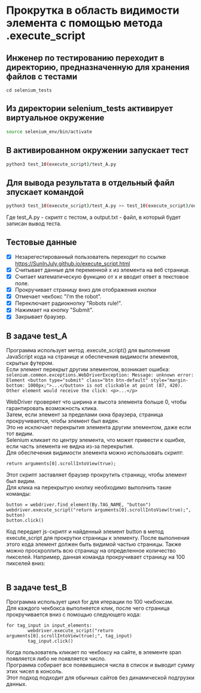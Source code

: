 # Прокрутка в область видимости элемента с помощью метода .execute_script

## Инженер по тестированию переходит в директорию, предназначенную для хранения файлов с тестами
```
cd selenium_tests
```
## Из директории selenium_tests активирует виртуальное окружение
```sh
source selenium_env/bin/activate
```
## В активированном окружении запускает тест 
```sh
python3 test_10(execute_script)/test_A.py
```
## Для вывода результата в отдельный файл зпускает командой 
```sh
python3 test_10(execute_script)/test_A.py >> test_10(execute_script)/output.txt
```
Где test_A.py -  скрипт с тестом, а output.txt - файл, в который будет записан вывод теста.

## Тестовые данные
- [x] Незарегестированный пользователь переходит по ссылке https://SunInJuly.github.io/execute_script.html
- [x] Cчитывает данные для переменной x из элемента на веб странице.
- [x] Считает математическую функцию от x и вводит ответ в текстовое поле.
- [x] Прокручивает страницу вниз для отображения кнопки
- [x] Отмечает чекбокс "I'm the robot".
- [x] Переключает радиокнопку "Robots rule!".
- [x] Нажимает на кнопку "Submit".
- [x] Закрывает браузер.

##  В задаче test_A

Программа использует метод .execute_script() для выполнения JavaScript кода на странице и обеспечения видимости элементов, скрытых футером. \
Если элемент перекрыт другим элементом, возникает ошибка: \
```selenium.common.exceptions.WebDriverException: Message: unknown error: Element <button type="submit" class="btn btn-default" style="margin-bottom: 1000px;">...</button> is not clickable at point (87, 420). Other element would receive the click: <p>...</p>```


WebDriver проверяет что ширина и высота элемента больше 0, чтобы гарантировать возможность клика. \
Затем, если элемент за пределами окна браузера, страница прокручивается, чтобы элемент был виден. \
Это не исключает перекрытия элемента другим элементом, даже если тот видим. \
Selenium кликает по центру элемента, что может привести к ошибке, если часть элемента не видна из-за перекрытия. \
Для обеспечения видимости элемента можно использовать скрипт: 

```return arguments[0].scrollIntoView(true);``` 

Этот скрипт заставляет браузер прокрутить страницу, чтобы элемент был видим.\
Для клика на перекрытую кнопку необходимо выполнить такие команды: 

```
button = webdriver.find_element(By.TAG_NAME, "button")
webdriver.execute_script("return arguments[0].scrollIntoView(true);", button)
button.click()
```

Код передает js-скрипт и найденный элемент button в метод execute_script для прокрутки страницы к элементу. 
После выполнения этого кода элемент должен быть видимой частью страницы.
Также можно проскроллить всю страницу на определенное количество пикселей. 
Например, данная команда прокручивает страницу на 100 пикселей вниз:
```browser.execute_script("window.scrollBy(0, 100);")
```

## В задаче test_B

Программа использует цикл for для итерации по 100 чекбоксам. \
Для каждого чекбокса выполняется клик, после чего страница прокручивается вниз с помощью следующего кода:
```
for tag_input in input_elements:
        webdriver.execute_script("return arguments[0].scrollIntoView(true);", tag_input)
        tag_input.click()
```

Когда пользователь кликает по чекбоксу на сайте, в элементе span появляется либо не появляется число. \
Программа собирает все появившиеся числа в список и выводит сумму этих чисел в консоль. \
Этот подход подходит для обычных сайтов без динамической подгрузки данных.
